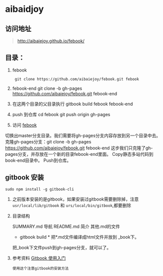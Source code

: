 # aibaidjoy

## 访问地址
> http://aibaiejoy.github.io/febook/

## 目录：
1. febook

		git clone https://github.com/aibaiejoy/febook.git febook

2. febook-end
		git clone -b gh-pages https://github.com/aibaiejoy/febook.git febook-end 

3. 在这两个目录的父目录执行 
		gitbook build febook febook-end
4. push 到仓库
		cd febook
		git push origin gh-pages
5. 访问
		[febook](http://aibaiejoy.github.io/febook/)

切换出master分支目录。我们需要将gh-pages分支内容存放到另一个目录中去。
克隆gh-pages分支：git clone -b gh-pages https://github.com/aibaiejoy/febook.git febook-end 这步我们只克隆了gh-pages分支，并存放在一个新的目录febook-end里面。
Copy静态多站代码到book-end目录中。
Push到仓库。

## gitbook 安装

	sudo npm install -g gitbook-cli

1. 之前版本安装的是gitbook，如果安装过gitbook需要删除掉，注意 `usr/local/lib/gitbook` 和 `urs/local/bin/gitbook`,都要删除


2. 目录结构
	
	SUMMARY.md  导航
	README.md   简介
	其他.md的文件

	* gitbook build * 把*.md文件编译成html文件并放到 _book下。

	把_book下文件push到gh-pages分支，就可以了。

3. 参考资料
	[Gitbook 使用入门](http://wanqingwong.com/gitbook-zh/publish/gitpages.html)  

	`使用这个注意gitbook的安装方法`


